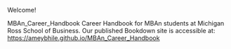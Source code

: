 Welcome! 

MBAn_Career_Handbook
Career Handbook for MBAn students at Michigan Ross School of Business. Our published Bookdown site is accessible at: https://ameybhile.github.io/MBAn_Career_Handbook